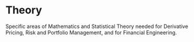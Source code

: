 # Theory
Specific areas of Mathematics and Statistical Theory needed for Derivative Pricing, Risk and Portfolio Management, and for Financial Engineering.

